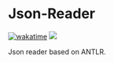 # Json-Reader
[![wakatime](https://wakatime.com/badge/github/deviknitkkr/Json-Reader.svg)](https://wakatime.com/badge/github/deviknitkkr/Json-Reader)
[![](https://jitpack.io/v/deviknitkkr/Json-Reader.svg)](https://jitpack.io/#deviknitkkr/Json-Reader)

Json reader based on ANTLR.
